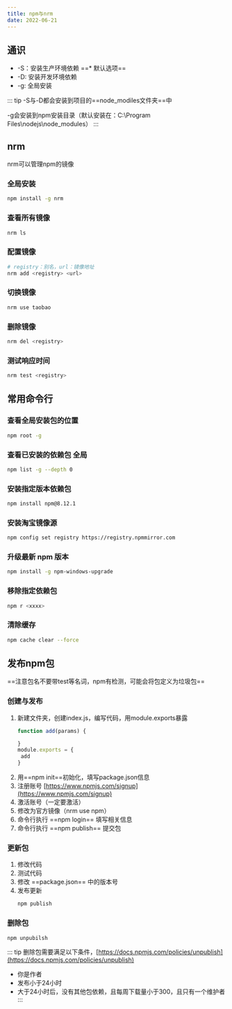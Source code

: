 ```yaml
---
title: npm与nrm
date: 2022-06-21
---
```


## 通识

- -S：安装生产环境依赖 ==* 默认选项==
- -D: 安装开发环境依赖
- -g: 全局安装

::: tip
-S与-D都会安装到项目的==node_modiles文件夹==中

-g会安装到npm安装目录（默认安装在：C:\Program Files\nodejs\node_modules）
:::

## nrm
nrm可以管理npm的镜像
### 全局安装
```sh
npm install -g nrm
```
### 查看所有镜像
```sh
nrm ls
```
### 配置镜像
```sh
# registry：别名，url：镜像地址
nrm add <registry> <url>
```
### 切换镜像
```sh
nrm use taobao
```
### 删除镜像
```sh
nrm del <registry>
```
### 测试响应时间
```sh
nrm test <registry>
```

## 常用命令行
### 查看全局安装包的位置
```sh
npm root -g
```

### 查看已安装的依赖包 全局
```sh
npm list -g --depth 0
```

### 安装指定版本依赖包
```sh
npm install npm@8.12.1
```

### 安装淘宝镜像源

```sh
npm config set registry https://registry.npmmirror.com
```

### 升级最新 npm 版本

```sh
npm install -g npm-windows-upgrade
```

### 移除指定依赖包
```sh
npm r <xxxx>
```

### 清除缓存

```sh
npm cache clear --force
```

## 发布npm包
==注意包名不要带test等名词，npm有检测，可能会将包定义为垃圾包==

### 创建与发布
1. 新建文件夹，创建index.js，编写代码，用module.exports暴露
   ```js
   function add(params) {

   }
   module.exports = {
    add
   }
   ```
2. 用==npm init==初始化，填写package.json信息
3. 注册账号 [https://www.npmjs.com/signup](https://www.npmjs.com/signup)
4. 激活账号（一定要激活）
5. 修改为官方镜像（nrm use npm）
6. 命令行执行 ==npm login== 填写相关信息
7. 命令行执行 ==npm publish== 提交包

### 更新包
1. 修改代码
2. 测试代码
3. 修改 ==package.json== 中的版本号
4. 发布更新
   ```sh
   npm publish
   ```
### 删除包
```sh
npm unpubilsh
```
::: tip
删除包需要满足以下条件，[https://docs.npmjs.com/policies/unpublish](https://docs.npmjs.com/policies/unpublish)
- 你是作者
- 发布小于24小时
- 大于24小时后，没有其他包依赖，且每周下载量小于300，且只有一个维护者
:::